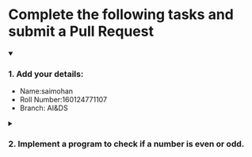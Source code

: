 # Complete the following tasks and submit a Pull Request
<details open>
<summary><h3>1. Add your details: </h3></summary>
<ul>
  <li> Name:saimohan</li>
  <li> Roll Number:160124771107 </li>
  <li> Branch: AI&DS</li>
</ul>
</details>
<details>
<summary><h3> 2. Implement a program to check if a number is even or odd. </h3></summary>
<ul>
  <li> Create a new file in the repository and add your code. </li>
  <li> Use any programming language of your choice. </li>
</ul>
</details>
